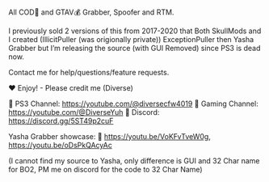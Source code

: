 All COD🔫 and GTAV💰 Grabber, Spoofer and RTM.

I previously sold 2 versions of this from 2017-2020 that Both SkullMods and I created (IllicitPuller (was origionally private)) ExceptionPuller then Yasha Grabber but I’m releasing the source (with GUI Removed) since PS3 is dead now.

Contact me for help/questions/feature requests.

♥️ Enjoy! - Please credit me (Diverse)

🎥 PS3 Channel: https://youtube.com/@diversecfw4019 🎥 Gaming Channel: https://youtube.com/@DiverseYuh 💬 Discord: https://discord.gg/5ST49p2cuF

Yasha Grabber showcase: 🎥 https://youtu.be/VoKFvTveW0g, https://youtu.be/oDsPkQAcyAc

(I cannot find my source to Yasha, only difference is GUI and 32 Char name for BO2, PM me on discord for the code to 32 Char Name)
